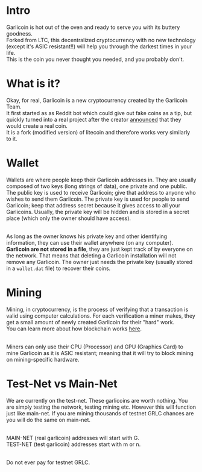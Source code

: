 # Intro
Garlicoin is hot out of the oven and ready to serve you with its buttery goodness.  
Forked from LTC, this decentralized cryptocurrency with no new technology (except it's ASIC resistant!!) will help you through the darkest times in your life.  
This is the coin you never thought you needed, and you probably don't.  

# What is it?
Okay, for real, Garlicoin is a new cryptocurrency created by the Garlicoin Team.  
It first started as as Reddit bot which could give out fake coins as a tip, but quickly turned into a real project after the creator [announced](https://redd.it/7m31xh) that they would create a real coin.  
It is a fork (modified version) of litecoin and therefore works very similarly to it.

# Wallet
Wallets are where people keep their Garlicoin addresses in. They are usually composed of two keys (long strings of data), one private and one public. The public key is used to receive Garlicoin; give that address to anyone who wishes to send them Garlicoin. The private key is used for people to send Garlicoin; keep that address secret because it gives access to all your Garlicoins. Usually, the private key will be hidden and is stored in a secret place (which only the owner should have access).  
<br>

As long as the owner knows his private key and other identifying information, they can use their wallet anywhere (on any computer).
**Garlicoin are not stored in a file**, they are just kept track of by everyone on the network. That means that deleting a Garlicoin installation will not remove any Garlicoin. The owner just needs the private key (usually stored in a `wallet.dat` file) to recover their coins.

# Mining
Mining, in cryptocurrency, is the process of verifying that a transaction is valid using computer calculations. For each verification a miner makes, they get a small amount of newly created Garlicoin for their "hard" work.  
You can learn more about how blockchain works [here](https://www.youtube.com/watch?v=bBC-nXj3Ng4).  
<br>

Miners can only use their CPU (Processor) and GPU (Graphics Card) to mine Garlicoin as it is ASIC resistant; meaning that it will try to block mining on mining-specific hardware.

# Test-Net vs Main-Net
We are currently on the test-net. These garlicoins are worth nothing. You are simply testing the network, testing mining etc. However this will function just like main-net. If you are mining thousands of testnet GRLC chances are you will do the same on main-net.  
<br>

MAIN-NET (real garlicoin) addresses will start with G.  
TEST-NET (test garlicoin) addresses start with m or n.  
<br>

Do not ever pay for testnet GRLC.